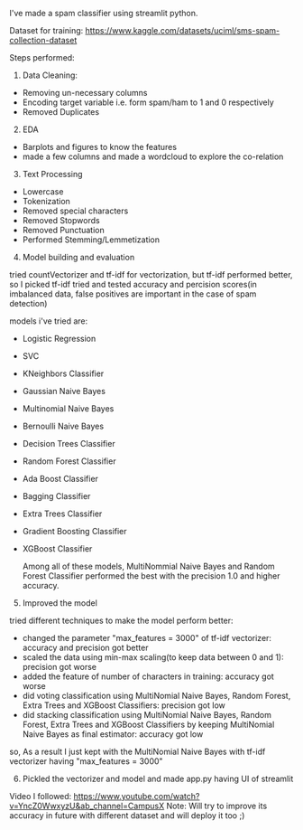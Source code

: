 I've made a spam classifier using streamlit python.

Dataset for training: https://www.kaggle.com/datasets/uciml/sms-spam-collection-dataset

Steps performed:
1. Data Cleaning: 
  - Removing un-necessary columns
  - Encoding target variable i.e. form spam/ham to 1 and 0 respectively
  - Removed Duplicates
2. EDA
  - Barplots and figures to know the features
  - made a few columns and made a wordcloud to explore the co-relation
3. Text Processing
  - Lowercase
  - Tokenization
  - Removed special characters
  - Removed Stopwords
  - Removed Punctuation
  - Performed Stemming/Lemmetization
4. Model building and evaluation

  tried countVectorizer and tf-idf for vectorization, but tf-idf performed better, so I picked tf-idf
  tried and tested accuracy and percision scores(in imbalanced data, false positives are important in the case of spam detection)
  
  models i've tried are:
  - Logistic Regression
  - SVC
  - KNeighbors Classifier
  - Gaussian Naive Bayes
  - Multinomial Naive Bayes
  - Bernoulli Naive Bayes
  - Decision Trees Classifier
  - Random Forest Classifier
  - Ada Boost Classifier
  - Bagging Classifier
  - Extra Trees Classifier
  - Gradient Boosting Classifier
  - XGBoost Classifier

    Among all of these models, MultiNommial Naive Bayes and Random Forest Classifier performed the best with the precision 1.0 and higher accuracy.
    
5. Improved the model

  tried different techniques to make the model perform better:
  - changed the parameter "max_features = 3000" of tf-idf vectorizer: accuracy and precision got better
  - scaled the data using min-max scaling(to keep data between 0 and 1): precision got worse
  - added the feature of number of characters in training: accuracy got worse
  - did voting classification using MultiNomial Naive Bayes, Random Forest, Extra Trees and XGBoost Classifiers: precision got low
  - did stacking classification using MultiNomial Naive Bayes, Random Forest, Extra Trees and XGBoost Classifiers by keeping MultiNomial Naive Bayes as final estimator: accuracy got low

  so, As a result I just kept with the MultiNomial Naive Bayes with tf-idf vectorizer having "max_features = 3000"
  
6. Pickled the vectorizer and model and made app.py having UI of streamlit

Video I followed: https://www.youtube.com/watch?v=YncZ0WwxyzU&ab_channel=CampusX
Note: Will try to improve its accuracy in future with different dataset and will deploy it too ;)
